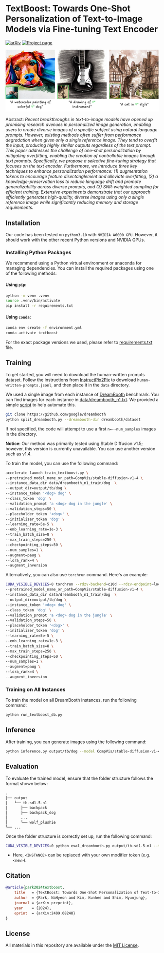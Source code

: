 # TextBoost: Towards One-Shot Personalization of Text-to-Image Models via Fine-tuning Text Encoder

[![arXiv](https://img.shields.io/badge/arXiv-2409.08248-B31B1B.svg)](https://arxiv.org/abs/2409.08248)
[![Project page](https://img.shields.io/badge/Project-Page-brightgreen)](https://textboost.github.io)

<div style="text-align: center;">
  <img src="assets/teaser.jpg" alt="Alt text">
</div>

Abstract: *Recent breakthroughs in text-to-image models have opened up promising research avenues in personalized image generation, enabling users to create diverse images of a specific subject using natural language prompts. However, existing methods often suffer from performance degradation when given only a single reference image. They tend to overfit the input, producing highly similar outputs regardless of the text prompt. This paper addresses the challenge of one-shot personalization by mitigating overfitting, enabling the creation of controllable images through text prompts. Specifically, we propose a selective fine-tuning strategy that focuses on the text encoder. Furthermore, we introduce three key techniques to enhance personalization performance: (1) augmentation tokens to encourage feature disentanglement and alleviate overfitting, (2) a knowledge-preservation loss to reduce language drift and promote generalizability across diverse prompts, and (3) SNR-weighted sampling for efficient training. Extensive experiments demonstrate that our approach efficiently generates high-quality, diverse images using only a single reference image while significantly reducing memory and storage requirements.*


## Installation

Our code has been tested on `python3.10` with `NVIDIA A6000 GPU`. However, it should work with the other recent Python versions and NVIDIA GPUs.

### Installing Python Packages

We recommend using a Python virtual environment or anaconda for managing dependencies. You can install the required packages using one of the following methods:

#### Using `pip`:
```sh
python -m venv .venv
source .venv/bin/activate
pip install -r requirements.txt
```

#### Using `conda`:

```sh
conda env create -f environment.yml
conda activate textboost
```

For the exact package versions we used, please refer to [requirements.txt](requirements.txt) file.


## Training

To get started, you will need to download the human-written prompts dataset. Follow the instructions from [InstructPix2Pix](https://github.com/timothybrooks/instruct-pix2pix) to download `human-written-prompts.jsonl`, and then place it in the `data` directory.

We used a single image from each instance of [DreamBooth](https://github.com/google/dreambooth) benchmark.
You can find images for each instance in [data/dreambooth_n1.txt](data/dreambooth_n1.txt).
We provided a simple [script](split_dreambooth.py) to help automate this.

```sh
git clone https://github.com/google/dreambooth
python split_dreambooth.py --dreambooth-dir dreambooth/dataset
```

If not specified, the code will attempt to use a first `n=--num_samples` images in the directory.

**Notice**: Our method was primarily tested using Stable Diffusion v1.5; however, this version is currently unavailable. You can use another version such as v1.4.

To train the model, you can use the following command:

```sh
accelerate launch train_textboost.py \
--pretrained_model_name_or_path=CompVis/stable-diffusion-v1-4 \
--instance_data_dir data/dreambooth_n1_train/dog  \
--output_dir=output/tb/dog \
--instance_token '<dog> dog' \
--class_token 'dog' \
--validation_prompt 'a <dog> dog in the jungle' \
--validation_steps=50 \
--placeholder_token '<dog>' \
--initializer_token 'dog' \
--learning_rate=5e-5 \
--emb_learning_rate=1e-3 \
--train_batch_size=8 \
--max_train_steps=250 \
--checkpointing_steps=50 \
--num_samples=1 \
--augment=paug \
--lora_rank=4 \
--augment_inversion
```

Alternatively, you can also use `torchrun` command. Here's an example:

```sh
CUDA_VISIBLE_DEVICES=0 torchrun --rdzv-backend=c10d --rdzv-endpoint=localhost:0 --nproc-per-node=1 train_textboost.py \
--pretrained_model_name_or_path=CompVis/stable-diffusion-v1-4 \
--instance_data_dir data/dreambooth_n1_train/dog  \
--output_dir=output/tb/dog \
--instance_token '<dog> dog' \
--class_token 'dog' \
--validation_prompt 'a <dog> dog in the jungle' \
--validation_steps=50 \
--placeholder_token '<dog>' \
--initializer_token 'dog' \
--learning_rate=5e-5 \
--emb_learning_rate=1e-3 \
--train_batch_size=8 \
--max_train_steps=250 \
--checkpointing_steps=50 \
--num_samples=1 \
--augment=paug \
--lora_rank=4 \
--augment_inversion
```

### Training on All Instances

To train the model on all DreamBooth instances, run the following command:

```sh
python run_textboost_db.py
```

## Inference

After training, you can generate images using the following command:

```sh
python inference.py output/tb/dog --model CompVis/stable-diffusion-v1-4 --prompt "photo of a <dog> dog" --output test.jpg
```

## Evaluation


To evaluate the trained model, ensure that the folder structure follows the format shown below:

```
.
├── output
│   └── tb-sd1.5-n1
│      ├── backpack
│      ├── backpack_dog
│      ...
│      └── wolf_plushie
└── ...
```

Once the folder structure is correctly set up, run the following command:

```sh
CUDA_VISIBLE_DEVICES=0 python eval_dreambooth.py output/tb-sd1.5-n1 --token-format '<INSTANCE> SUBJECT'
```

* Here, `<INSTANCE>` can be replaced with your own modifier token (e.g. `<new>`).

## Citation

```bibtex
@article{park2024textboost,
    title   = {TextBoost: Towards One-Shot Personalization of Text-to-Image Models},
    author  = {Park, NaHyeon and Kim, Kunhee and Shim, Hyunjung},
    journal = {arXiv preprint},
    year    = {2024},
    eprint  = {arXiv:2409.08248}
}
```

## License

All materials in this repository are available under the [MIT License](LICENSE).
